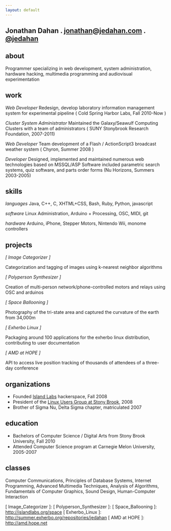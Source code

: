 ```yaml
---
layout: default
---
```


Jonathan Dahan . [jonathan]@[jedahan.com] . [@jedahan]
------------------------------------------------------

about
-----
  Programmer specializing in web development, system administration, hardware
hacking, multimedia programming and audiovisual experimentation

work
----

  *Web Developer*
    Redesign, develop laboratory information management system for experimental pipeline
      ( Cold Spring Harbor Labs, Fall 2010-Now )

  *Cluster System Administrator*
    Maintained the Galaxy/Seawulf Computing Clusters with a team of administrators
      ( SUNY Stonybrook Research Foundation, 2007-2011)

  *Web Developer*
    Team development of a Flash / ActionScript3 broadcast weather system
      ( Chyron, Summer 2008 )

  *Developer*
    Designed, implemented and maintained numerous web technologies based on MSSQL/ASP
    Software included parametric search systems, quiz software, and parts order forms
     (Nu Horizons, Summers 2003-2005)

skills
------
  *languages*
    Java, C++, C, XHTML+CSS, Bash, Ruby, Python, javascript

  *software*
    Linux Administration, Arduino + Processing, OSC, MIDI, git

  *hardware*
    Arduino, iPhone, Stepper Motors, Nintendo Wii, monome controllers

projects
--------
  *[ Image Categorizer ]*

   Categorization and tagging of images using k-nearest neighbor algorithms

  *[ Polyperson Synthesizer ]*

   Creation of multi-person network/phone-controlled motors and relays using OSC and arduinos

  *[ Space Ballooning ]*

   Photography of the tri-state area and captured the curvature of the earth from 34,000m

  *[ Exherbo Linux ]*

   Packaging around 100 applications for the exherbo linux distribution, contributing to user documentation

  *[ AMD at HOPE ]*

   API to access live position tracking of thousands of attendees of a three-day conference

organizations
-------------

 * Founded [Island Labs] hackerspace, Fall 2008
 * President of the [Linux Users Group at Stony Brook], 2008
 * Brother of Sigma Nu, Delta Sigma chapter, matriculated 2007

education
---------

 * Bachelors of Computer Science / Digital Arts from Stony Brook University, Fall 2010
 * Attended Computer Science program at Carnegie Melon University, 2005-2007

classes
-------
  Computer Communications, Principles of Database Systems, Internet Programming,
Advanced Multimedia Techniques, Analysis of Algorithms, Fundamentals of Computer
Graphics, Sound Design, Human-Computer Interaction


[@jedahan]: http://twitter.com/jedahan
[jonathan]: mailto:jonathan@jedahan.com
[jedahan.com]: http://jedahan.com

[ Image_Categorizer ]:
[ Polyperson_Synthesizer ]:
[ Space_Ballooning ]: http://islandlabs.org/space
[ Exherbo_Linux ]: http://summer.exherbo.org/repositories/jedahan
[ AMD at HOPE ]: http://amd.hope.net

[Island Labs]: http://islandlabs.org
[Linux Users Group at Stony Brook]: http://lugsb.org
